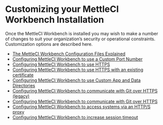 # Customizing your MettleCI Workbench Installation

Once the MettleCI Workbench is installed you may wish to make a number
of changes to suit your organization’s security or operational
constraints. Customization options are described here.

-   <a href="The_MettleCI_Workbench_Configuration_Files_Explained"
    data-linked-resource-id="2269184001" data-linked-resource-version="6"
    data-linked-resource-type="page">The MettleCI Workbench Configuration
    Files Explained</a>
-   <a href="Configuring_MettleCI_Workbench_to_use_a_Custom_Port_Number"
    data-linked-resource-id="588972035" data-linked-resource-version="8"
    data-linked-resource-type="page">Configuring MettleCI Workbench to use a
    Custom Port Number</a>
-   <a href="Configuring_MettleCI_Workbench_to_use_HTTPS"
    data-linked-resource-id="458556297" data-linked-resource-version="56"
    data-linked-resource-type="page">Configuring MettleCI Workbench to use
    HTTPS</a>
-   <a
    href="Configuring_MettleCI_Workbench_to_use_HTTPS_with_an_existing_certificate"
    data-linked-resource-id="2209349666" data-linked-resource-version="6"
    data-linked-resource-type="page">Configuring MettleCI Workbench to use
    HTTPS with an existing certificate</a>
-   <a
    href="Configuring_MettleCI_Workbench_to_use_Custom_App_and_Data_Directories"
    data-linked-resource-id="721027105" data-linked-resource-version="7"
    data-linked-resource-type="page">Configuring MettleCI Workbench to use
    Custom App and Data Directories</a>
-   <a
    href="Configuring_MettleCI_Workbench_to_communicate_with_Git_over_HTTPS_legacy_"
    data-linked-resource-id="1112375301" data-linked-resource-version="7"
    data-linked-resource-type="page">Configuring MettleCI Workbench to
    communicate with Git over HTTPS (legacy)</a>
-   <a
    href="Configuring_MettleCI_Workbench_to_communicate_with_Git_over_HTTPS"
    data-linked-resource-id="1745747969" data-linked-resource-version="25"
    data-linked-resource-type="page">Configuring MettleCI Workbench to
    communicate with Git over HTTPS</a>
-   <a
    href="Configuring_MettleCI_Workbench_to_access_systems_via_an_HTTP_S_proxy"
    data-linked-resource-id="1139933223" data-linked-resource-version="3"
    data-linked-resource-type="page">Configuring MettleCI Workbench to
    access systems via an HTTP/S proxy</a>
-   <a href="Configuring_MettleCI_Workbench_to_increase_session_timeout"
    data-linked-resource-id="2093514784" data-linked-resource-version="3"
    data-linked-resource-type="page">Configuring MettleCI Workbench to
    increase session timeout</a>
